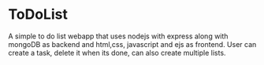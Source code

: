 # ToDoList
A simple to do list webapp that uses nodejs with express along with mongoDB as backend and html,css, javascript and ejs as frontend.
User can create a task, delete it when its done, can also create multiple lists.

